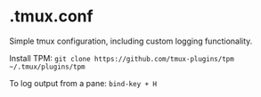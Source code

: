 # .tmux.conf
Simple tmux configuration, including custom logging functionality.

Install TPM:
`git clone https://github.com/tmux-plugins/tpm ~/.tmux/plugins/tpm`

To log output from a pane: 
`bind-key + H`

